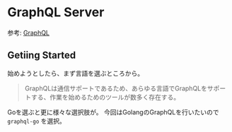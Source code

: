 # GraphQL Server

参考: [GraphQL](https://graphql.org/)

## Getiing Started

始めようとしたら、まず言語を選ぶところから。

> GraphQLは通信サポートであるため、あらゆる言語でGraphQLをサポートする、作業を始めるためのツールが数多く存在する。

Goを選ぶと更に様々な選択肢が。
今回はGolangのGraphQLを行いたいので `graphql-go` を選択。
